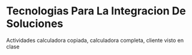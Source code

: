 # Tecnologias Para La Integracion De Soluciones
Actividades calculadora copiada, calculadora completa, cliente visto en clase
